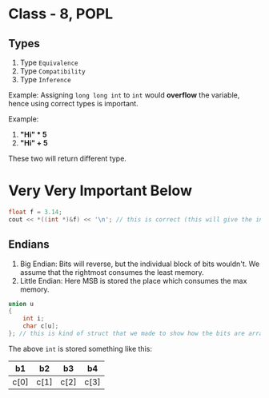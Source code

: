 # Class - 8, POPL

## Types

1. Type `Equivalence`
2. Type `Compatibility`
3. Type `Inference`

Example: Assigning `long long int` to `int` would **overflow** the variable, hence using correct types is important.

Example:<br>

1. **"Hi" * 5**
2. **"Hi" + 5**

These two will return different type.

# Very Very Important Below

```cpp
float f = 3.14;
cout << *((int *)&f) << '\n'; // this is correct (this will give the int, but not necessarily the round of value) .. output = 96880596 (this number is actually a random number for some reason)
```

## Endians

1. Big Endian: Bits will reverse, but the individual block of bits wouldn't. We assume that the rightmost consumes the least memory.
2. Little Endian: Here MSB is stored the place which consumes the max memory.


```cpp
union u
{
	int i;
	char c[u];
}; // this is kind of struct that we made to show how the bits are arranged
```
The above `int` is stored something like this:

|b1	|b2	|b3	|b4	|
|---|---|---|---|
|c[0]|c[1]|c[2]|c[3]|


